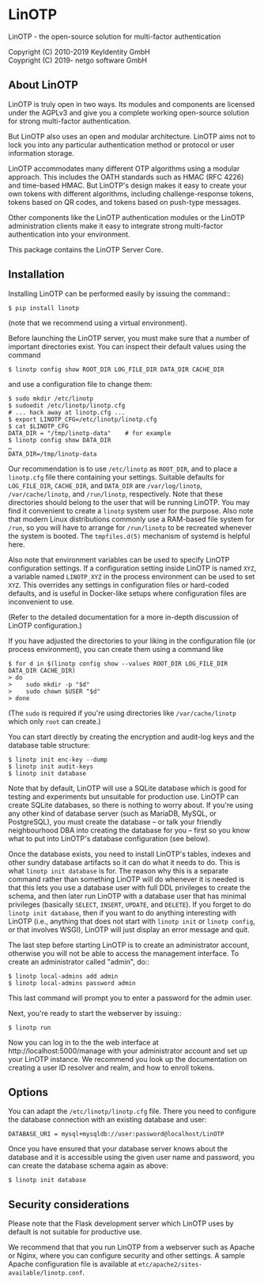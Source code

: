 # LinOTP

LinOTP - the open-source solution for multi-factor authentication

Copyright (C) 2010-2019 KeyIdentity GmbH  
Coypright (C) 2019-     netgo software GmbH

## About LinOTP

LinOTP is truly open in two ways. Its modules and components are
licensed under the AGPLv3 and give you a complete working open-source
solution for strong multi-factor authentication.

But LinOTP also uses an open and modular architecture. LinOTP aims not
to lock you into any particular authentication method or protocol or
user information storage.

LinOTP accommodates many different OTP algorithms using a modular
approach. This includes the OATH standards such as HMAC (RFC 4226) and
time-based HMAC. But LinOTP's design makes it easy to create your own
tokens with different algorithms, including challenge-response tokens,
tokens based on QR codes, and tokens based on push-type messages.

Other components like the LinOTP authentication modules or the LinOTP
administration clients make it easy to integrate strong multi-factor
authentication into your environment.

This package contains the LinOTP Server Core.

## Installation

Installing LinOTP can be performed easily by issuing the command::
```terminal
$ pip install linotp
```
(note that we recommend using a virtual environment).

Before launching the LinOTP server, you must make sure that a number
of important directories exist. You can inspect their default values
using the command
```terminal
$ linotp config show ROOT_DIR LOG_FILE_DIR DATA_DIR CACHE_DIR
```
and use a configuration file to change them:
```terminal
$ sudo mkdir /etc/linotp
$ sudoedit /etc/linotp/linotp.cfg
# ... hack away at linotp.cfg ...
$ export LINOTP_CFG=/etc/linotp/linotp.cfg
$ cat $LINOTP_CFG
DATA_DIR = "/tmp/linotp-data"    # for example
$ linotp config show DATA_DIR
…
DATA_DIR=/tmp/linotp-data
```
Our recommendation is to use `/etc/linotp` as `ROOT_DIR`, and to place
a `linotp.cfg` file there containing your settings. Suitable defaults
for `LOG_FILE_DIR`, `CACHE_DIR`, and `DATA_DIR` are `/var/log/linotp`,
`/var/cache/linotp`, and `/run/linotp`, respectively. Note that these
directories should belong to the user that will be running LinOTP. You
may find it convenient to create a `linotp` system user for the
purpose. Also note that modern Linux distributions commonly use a
RAM-based file system for `/run`, so you will have to arrange for
`/run/linotp` to be recreated whenever the system is booted. The
`tmpfiles.d(5)` mechanism of systemd is helpful here.

Also note that environment variables can be used to specify LinOTP
configuration settings. If a configuration setting inside LinOTP is
named `XYZ`, a variable named `LINOTP_XYZ` in the process environment
can be used to set `XYZ`. This overrides any settings in configuration
files or hard-coded defaults, and is useful in Docker-like setups
where configuration files are inconvenient to use.

(Refer to the detailed documentation for a more in-depth discussion of
LinOTP configuration.)

If you have adjusted the directories to your liking in the configuration
file (or process environment), you can create them using a command like
```terminal
$ for d in $(linotp config show --values ROOT_DIR LOG_FILE_DIR DATA_DIR CACHE_DIR)
> do
>    sudo mkdir -p "$d"
>    sudo chown $USER "$d"
> done
```
(The `sudo` is required if you're using directories like
`/var/cache/linotp` which only `root` can create.)

You can start directly by creating the encryption and audit-log keys
and the database table structure:
```terminal
$ linotp init enc-key --dump
$ linotp init audit-keys
$ linotp init database
```
Note that by default, LinOTP will use a SQLite database which is good
for testing and experiments but unsuitable for production use. LinOTP
can create SQLite databases, so there is nothing to worry about. If
you're using any other kind of database server (such as MariaDB,
MySQL, or PostgreSQL), you must create the database – or talk your
friendly neighbourhood DBA into creating the database for you – first
so you know what to put into LinOTP's database configuration (see
below).

Once the database exists, you need to install LinOTP's tables, indexes
and other sundry database artifacts so it can do what it needs to
do. This is what `linotp init database` is for. The reason why this is
a separate command rather than something LinOTP will do whenever it is
needed is that this lets you use a database user with full DDL
privileges to create the schema, and then later run LinOTP with a
database user that has minimal privileges (basically `SELECT`,
`INSERT`, `UPDATE`, and `DELETE`). If you forget to do `linotp init
database`, then if you want to do anything interesting with LinOTP
(i.e., anything that does not start with `linotp init` or `linotp
config`, or that involves WSGI), LinOTP will just display an error
message and quit.

The last step before starting LinOTP is to create an administrator account,
otherwise you will not be able to access the management interface. To create
an administrator called "admin", do::
```terminal
$ linotp local-admins add admin
$ linotp local-admins password admin
```
This last command will prompt you to enter a password for the admin user.

Next, you're ready to start the webserver by issuing::
```terminal
$ linotp run
```
Now you can log in to the the web interface at http://localhost:5000/manage
with your administrator account and set up your LinOTP instance. We recommend
you look up the documentation on creating a user ID resolver and realm, and how
to enroll tokens.

## Options

You can adapt the `/etc/linotp/linotp.cfg` file. There you need to
configure the database connection with an existing database and user:

    DATABASE_URI = mysql+mysqldb://user:password@localhost/LinOTP

Once you have ensured that your database server knows about the
database and it is accessible using the given user name and password,
you can create the database schema again as above:
```terminal
$ linotp init database
```

## Security considerations

Please note that the Flask development server which LinOTP uses by
default is not suitable for productive use.

We recommend that that you run LinOTP from a webserver such as Apache or
Nginx, where you can configure security and other settings. A sample Apache
configuration file is available at `etc/apache2/sites-available/linotp.conf`.
